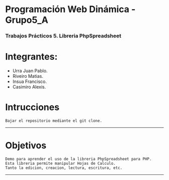 # Programación Web Dinámica - Grupo5_A
### Trabajos Prácticos 5. Libreria PhpSpreadsheet
# Integrantes:
* Urra Juan Pablo.
* Riveiro Matias.
* Insua Francisco.
* Casimiro Alexis.

# Intrucciones
    Bajar el repositorio mediante el git clone.
---
# Objetivos
    Demo para aprender el uso de la libreria PhpSpreadsheet para PHP.
    Esta libreria permite manipular Hojas de Calculo.
    Tanto la edicion, creacion, lectura, escritura, etc.

---


